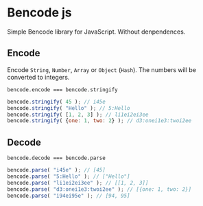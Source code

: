 # Bencode js
Simple Bencode library for JavaScript. Without denpendences.

## Encode
Encode `String`, `Number`, `Array` or `Object` (`Hash`).
The numbers will be converted to integers.

`bencode.encode === bencode.stringify`
```javascript
bencode.stringify( 45 ); // i45e
bencode.stringify( "Hello" ); // 5:Hello
bencode.stringify( [1, 2, 3] ); // li1ei2ei3ee
bencode.stringify( {one: 1, two: 2} ); // d3:onei1e3:twoi2ee
```

## Decode
`bencode.decode === bencode.parse`
```javascript
bencode.parse( "i45e" ); // [45]
bencode.parse( "5:Hello" ); // ["Hello"]
bencode.parse( "li1ei2ei3ee" ); // [[1, 2, 3]]
bencode.parse( "d3:onei1e3:twoi2ee" ); // [{one: 1, two: 2}]
bencode.parse( "i94ei95e" ); // [94, 95]
```
